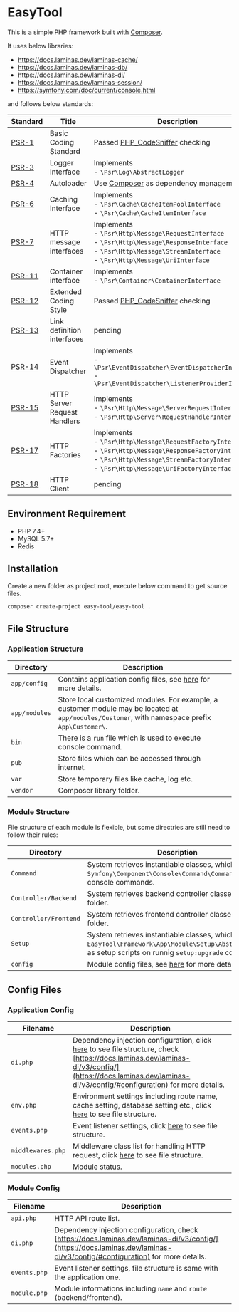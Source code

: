 # EasyTool

This is a simple PHP framework built with [Composer](https://getcomposer.org/).

It uses below libraries:

- https://docs.laminas.dev/laminas-cache/
- https://docs.laminas.dev/laminas-db/
- https://docs.laminas.dev/laminas-di/
- https://docs.laminas.dev/laminas-session/
- https://symfony.com/doc/current/console.html

and follows below standards:

|Standard|Title|Description|
|---|---|---|
|[PSR-1](https://www.php-fig.org/psr/psr-1/)|Basic Coding Standard|Passed [PHP_CodeSniffer](https://github.com/squizlabs/php_codesniffer) checking|
|[PSR-3](https://www.php-fig.org/psr/psr-3/)|Logger Interface|Implements<br/>- `\Psr\Log\AbstractLogger`|
|[PSR-4](https://www.php-fig.org/psr/psr-4/)|Autoloader|Use [Composer](https://getcomposer.org/) as dependency management|
|[PSR-6](https://www.php-fig.org/psr/psr-6/)|Caching Interface|Implements<br/>- `\Psr\Cache\CacheItemPoolInterface`<br/>- `\Psr\Cache\CacheItemInterface`|
|[PSR-7](https://www.php-fig.org/psr/psr-7/)|HTTP message interfaces|Implements<br/>- `\Psr\Http\Message\RequestInterface`<br/>- `\Psr\Http\Message\ResponseInterface`<br/>- `\Psr\Http\Message\StreamInterface`<br/>- `\Psr\Http\Message\UriInterface`|
|[PSR-11](https://www.php-fig.org/psr/psr-11/)|Container interface|Implements<br/>- `\Psr\Container\ContainerInterface`|
|[PSR-12](https://www.php-fig.org/psr/psr-12/)|Extended Coding Style|Passed [PHP_CodeSniffer](https://github.com/squizlabs/php_codesniffer) checking|
|[PSR-13](https://www.php-fig.org/psr/psr-13/)|Link definition interfaces|pending|
|[PSR-14](https://www.php-fig.org/psr/psr-14/)|Event Dispatcher|Implements<br/>- `\Psr\EventDispatcher\EventDispatcherInterface`<br/>-  `\Psr\EventDispatcher\ListenerProviderInterface`|
|[PSR-15](https://www.php-fig.org/psr/psr-15/)|HTTP Server Request Handlers|Implements<br/>- `\Psr\Http\Message\ServerRequestInterface`<br/>- `\Psr\Http\Server\RequestHandlerInterface`|
|[PSR-17](https://www.php-fig.org/psr/psr-17/)|HTTP Factories|Implements<br/>- `\Psr\Http\Message\RequestFactoryInterface`<br/>- `\Psr\Http\Message\ResponseFactoryInterface`<br/>- `\Psr\Http\Message\StreamFactoryInterface`<br/>- `\Psr\Http\Message\UriFactoryInterface`|
|[PSR-18](https://www.php-fig.org/psr/psr-18/)|HTTP Client|pending|

## Environment Requirement

- PHP 7.4+
- MySQL 5.7+
- Redis

## Installation

Create a new folder as project root, execute below command to get source files.

```sh
composer create-project easy-tool/easy-tool .
```

## File Structure

### Application Structure

|Directory|Description|
|---|---|
|`app/config`|Contains application config files, see [here](#application-config) for more details.|
|`app/modules`|Store local customized modules. For example, a customer module may be located at `app/modules/Customer`, with namespace prefix `App\Customer\`.|
|`bin`|There is a `run` file which is used to execute console command.|
|`pub`|Store files which can be accessed through internet.|
|`var`|Store temporary files like cache, log etc.|
|`vendor`|Composer library folder.|

### Module Structure

File structure of each module is flexible, but some directries are still need to follow their rules:

|Directory|Description|
|---|---|
|`Command`|System retrieves instantiable classes, which extend `Symfony\Component\Console\Command\Command`, as console commands.|
|`Controller/Backend`|System retrieves backend controller classes from this folder.|
|`Controller/Frontend`|System retrieves frontend controller classes from this folder.|
|`Setup`|System retrieves instantiable classes, which extend `EasyTool\Framework\App\Module\Setup\AbstractSetup`, as setup scripts on runnig `setup:upgrade` command.|
|`config`|Module config files, see [here](#module-config) for more details.|

## Config Files

### Application Config

|Filename|Description|
|---|---|
|`di.php`|Dependency injection configuration, click [here](https://github.com/easy-tool-php/easy-tool/blob/main/app/config/di.php) to see file structure, check [https://docs.laminas.dev/laminas-di/v3/config/](https://docs.laminas.dev/laminas-di/v3/config/#configuration) for more details.|
|`env.php`|Environment settings including route name, cache setting, database setting etc., click [here](https://github.com/easy-tool-php/easy-tool/blob/main/app/config/env.php) to see file structure.|
|`events.php`|Event listener settings, click [here](https://github.com/easy-tool-php/easy-tool/blob/main/app/config/events.php) to see file structure.|
|`middlewares.php`|Middleware class list for handling HTTP request, click [here](https://github.com/easy-tool-php/easy-tool/blob/main/app/config/middlewares.php) to see file structure.|
|`modules.php`|Module status.|

### Module Config

|Filename|Description|
|---|---|
|`api.php`|HTTP API route list.|
|`di.php`|Dependency injection configuration, check [https://docs.laminas.dev/laminas-di/v3/config/](https://docs.laminas.dev/laminas-di/v3/config/#configuration) for more details.|
|`events.php`|Event listener settings, file structure is same with the application one.|
|`module.php`|Module informations including `name` and `route` (backend/frontend).|
